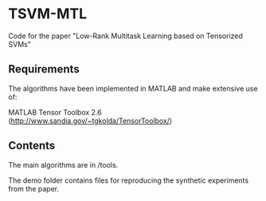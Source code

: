 # TSVM-MTL
Code for the paper "Low-Rank Multitask Learning based on Tensorized SVMs"

## Requirements

The algorithms have been implemented in MATLAB and make extensive use of:

MATLAB Tensor Toolbox 2.6 (http://www.sandia.gov/~tgkolda/TensorToolbox/)


## Contents
The main algorithms are in /tools. 

The demo folder contains files for reproducing the synthetic experiments from the paper.

